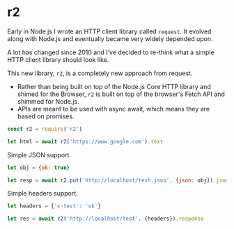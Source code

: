 # r2

Early in Node.js I wrote an HTTP client library called `request`. It evolved
along with Node.js and eventually became very widely depended upon.

A lot has changed since 2010 and I've decided to re-think what a simple
HTTP client library should look like.

This new library, `r2`, is a completely new approach from request.

* Rather than being built on top of the Node.js Core HTTP library and
  shimed for the Browser, `r2` is built on top of the browser's
  Fetch API and shimmed for Node.js.
* APIs are meant to be used with async await, which means they are
  based on promises.

```javascript
const r2 = require('r2')

let html = await r2('https://www.google.com').text
```

Simple JSON support.

```javascript
let obj = {ok: true}

let resp = await r2.put('http://localhost/test.json', {json: obj}).json
```

Simple headers support.

```javascript
let headers = {'x-test': 'ok'}

let res = await r2('http://localhost/test', {headers}).response
```
